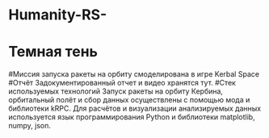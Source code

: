 # Humanity-RS-
  # Темная тень
   #Миссия запуска ракеты на орбиту смоделирована в игре Kerbal Space 
#Отчёт
Задокументированный отчет и видео хранятся тут.
#Стек используемых технологий
Запуск ракеты на орбиту Кербина, орбитальный полёт и сбор данных осуществлены с помощью мода и библиотеки kRPC.
Для расчётов и визуализации анализируемых данных используется язык программирования Python и библиотеки matplotlib, numpy, json.

